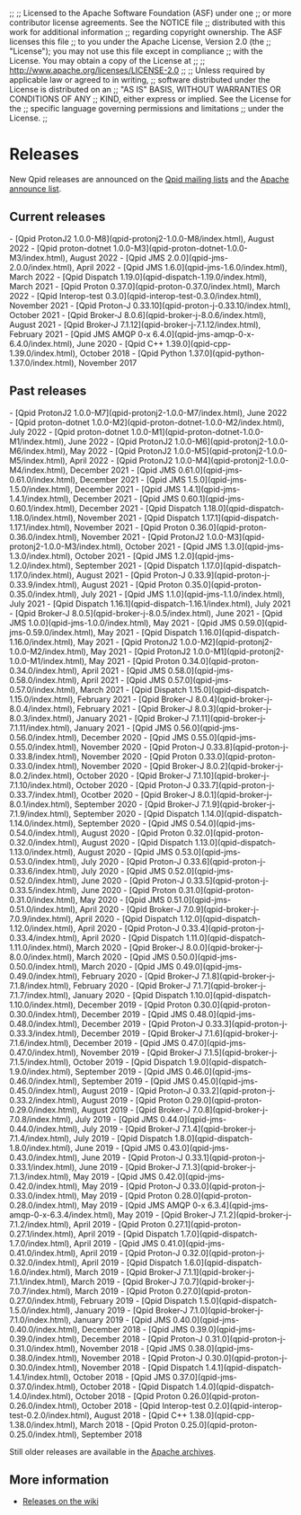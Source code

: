 ;;
;; Licensed to the Apache Software Foundation (ASF) under one
;; or more contributor license agreements.  See the NOTICE file
;; distributed with this work for additional information
;; regarding copyright ownership.  The ASF licenses this file
;; to you under the Apache License, Version 2.0 (the
;; "License"); you may not use this file except in compliance
;; with the License.  You may obtain a copy of the License at
;;
;;   http://www.apache.org/licenses/LICENSE-2.0
;;
;; Unless required by applicable law or agreed to in writing,
;; software distributed under the License is distributed on an
;; "AS IS" BASIS, WITHOUT WARRANTIES OR CONDITIONS OF ANY
;; KIND, either express or implied.  See the License for the
;; specific language governing permissions and limitations
;; under the License.
;;

# Releases

New Qpid releases are announced on the
[Qpid mailing lists]({{site_url}}/discussion.html#mailing-lists) and
the
[Apache announce list](http://mail-archives.apache.org/mod_mbox/www-announce/).

## Current releases

<div class="two-column" markdown="1">
 - [Qpid ProtonJ2 1.0.0-M8](qpid-protonj2-1.0.0-M8/index.html), August 2022
 - [Qpid proton-dotnet 1.0.0-M3](qpid-proton-dotnet-1.0.0-M3/index.html), August 2022
 - [Qpid JMS 2.0.0](qpid-jms-2.0.0/index.html), April 2022
 - [Qpid JMS 1.6.0](qpid-jms-1.6.0/index.html), March 2022
 - [Qpid Dispatch 1.19.0](qpid-dispatch-1.19.0/index.html), March 2021
 - [Qpid Proton 0.37.0](qpid-proton-0.37.0/index.html), March 2022
 - [Qpid Interop-test 0.3.0](qpid-interop-test-0.3.0/index.html), November 2021
 - [Qpid Proton-J 0.33.10](qpid-proton-j-0.33.10/index.html), October 2021
 - [Qpid Broker-J 8.0.6](qpid-broker-j-8.0.6/index.html), August 2021
 - [Qpid Broker-J 7.1.12](qpid-broker-j-7.1.12/index.html), February 2021
 - [Qpid JMS AMQP 0-x 6.4.0](qpid-jms-amqp-0-x-6.4.0/index.html), June 2020
 - [Qpid C++ 1.39.0](qpid-cpp-1.39.0/index.html), October 2018
 - [Qpid Python 1.37.0](qpid-python-1.37.0/index.html), November 2017

</div>

## Past releases

<div class="two-column" markdown="1">
 - [Qpid ProtonJ2 1.0.0-M7](qpid-protonj2-1.0.0-M7/index.html), June 2022
 - [Qpid proton-dotnet 1.0.0-M2](qpid-proton-dotnet-1.0.0-M2/index.html), July 2022
 - [Qpid proton-dotnet 1.0.0-M1](qpid-proton-dotnet-1.0.0-M1/index.html), June 2022
 - [Qpid ProtonJ2 1.0.0-M6](qpid-protonj2-1.0.0-M6/index.html), May 2022
 - [Qpid ProtonJ2 1.0.0-M5](qpid-protonj2-1.0.0-M5/index.html), April 2022
 - [Qpid ProtonJ2 1.0.0-M4](qpid-protonj2-1.0.0-M4/index.html), December 2021
 - [Qpid JMS 0.61.0](qpid-jms-0.61.0/index.html), December 2021
 - [Qpid JMS 1.5.0](qpid-jms-1.5.0/index.html), December 2021
 - [Qpid JMS 1.4.1](qpid-jms-1.4.1/index.html), December 2021
 - [Qpid JMS 0.60.1](qpid-jms-0.60.1/index.html), December 2021
 - [Qpid Dispatch 1.18.0](qpid-dispatch-1.18.0/index.html), November 2021
 - [Qpid Dispatch 1.17.1](qpid-dispatch-1.17.1/index.html), November 2021
 - [Qpid Proton 0.36.0](qpid-proton-0.36.0/index.html), November 2021
 - [Qpid ProtonJ2 1.0.0-M3](qpid-protonj2-1.0.0-M3/index.html), October 2021
 - [Qpid JMS 1.3.0](qpid-jms-1.3.0/index.html), October 2021
 - [Qpid JMS 1.2.0](qpid-jms-1.2.0/index.html), September 2021
 - [Qpid Dispatch 1.17.0](qpid-dispatch-1.17.0/index.html), August 2021
 - [Qpid Proton-J 0.33.9](qpid-proton-j-0.33.9/index.html), August 2021
 - [Qpid Proton 0.35.0](qpid-proton-0.35.0/index.html), July 2021
 - [Qpid JMS 1.1.0](qpid-jms-1.1.0/index.html), July 2021
 - [Qpid Dispatch 1.16.1](qpid-dispatch-1.16.1/index.html), July 2021
 - [Qpid Broker-J 8.0.5](qpid-broker-j-8.0.5/index.html), June 2021
 - [Qpid JMS 1.0.0](qpid-jms-1.0.0/index.html), May 2021
 - [Qpid JMS 0.59.0](qpid-jms-0.59.0/index.html), May 2021
 - [Qpid Dispatch 1.16.0](qpid-dispatch-1.16.0/index.html), May 2021
 - [Qpid ProtonJ2 1.0.0-M2](qpid-protonj2-1.0.0-M2/index.html), May 2021
 - [Qpid ProtonJ2 1.0.0-M1](qpid-protonj2-1.0.0-M1/index.html), May 2021
 - [Qpid Proton 0.34.0](qpid-proton-0.34.0/index.html), April 2021
 - [Qpid JMS 0.58.0](qpid-jms-0.58.0/index.html), April 2021
 - [Qpid JMS 0.57.0](qpid-jms-0.57.0/index.html), March 2021
 - [Qpid Dispatch 1.15.0](qpid-dispatch-1.15.0/index.html), February 2021
 - [Qpid Broker-J 8.0.4](qpid-broker-j-8.0.4/index.html), February 2021
 - [Qpid Broker-J 8.0.3](qpid-broker-j-8.0.3/index.html), January 2021
 - [Qpid Broker-J 7.1.11](qpid-broker-j-7.1.11/index.html), January 2021
 - [Qpid JMS 0.56.0](qpid-jms-0.56.0/index.html), December 2020
 - [Qpid JMS 0.55.0](qpid-jms-0.55.0/index.html), November 2020
 - [Qpid Proton-J 0.33.8](qpid-proton-j-0.33.8/index.html), November 2020
 - [Qpid Proton 0.33.0](qpid-proton-0.33.0/index.html), November 2020
 - [Qpid Broker-J 8.0.2](qpid-broker-j-8.0.2/index.html), October 2020
 - [Qpid Broker-J 7.1.10](qpid-broker-j-7.1.10/index.html), October 2020
 - [Qpid Proton-J 0.33.7](qpid-proton-j-0.33.7/index.html), Ocotber 2020
 - [Qpid Broker-J 8.0.1](qpid-broker-j-8.0.1/index.html), September 2020
 - [Qpid Broker-J 7.1.9](qpid-broker-j-7.1.9/index.html), September 2020
 - [Qpid Dispatch 1.14.0](qpid-dispatch-1.14.0/index.html), September 2020
 - [Qpid JMS 0.54.0](qpid-jms-0.54.0/index.html), August 2020
 - [Qpid Proton 0.32.0](qpid-proton-0.32.0/index.html), August 2020
 - [Qpid Dispatch 1.13.0](qpid-dispatch-1.13.0/index.html), August 2020
 - [Qpid JMS 0.53.0](qpid-jms-0.53.0/index.html), July 2020
 - [Qpid Proton-J 0.33.6](qpid-proton-j-0.33.6/index.html), July 2020
 - [Qpid JMS 0.52.0](qpid-jms-0.52.0/index.html), June 2020
 - [Qpid Proton-J 0.33.5](qpid-proton-j-0.33.5/index.html), June 2020
 - [Qpid Proton 0.31.0](qpid-proton-0.31.0/index.html), May 2020
 - [Qpid JMS 0.51.0](qpid-jms-0.51.0/index.html), April 2020
 - [Qpid Broker-J 7.0.9](qpid-broker-j-7.0.9/index.html), April 2020
 - [Qpid Dispatch 1.12.0](qpid-dispatch-1.12.0/index.html), April 2020
 - [Qpid Proton-J 0.33.4](qpid-proton-j-0.33.4/index.html), April 2020
 - [Qpid Dispatch 1.11.0](qpid-dispatch-1.11.0/index.html), March 2020
 - [Qpid Broker-J 8.0.0](qpid-broker-j-8.0.0/index.html), March 2020
 - [Qpid JMS 0.50.0](qpid-jms-0.50.0/index.html), March 2020
 - [Qpid JMS 0.49.0](qpid-jms-0.49.0/index.html), February 2020
 - [Qpid Broker-J 7.1.8](qpid-broker-j-7.1.8/index.html), February 2020
 - [Qpid Broker-J 7.1.7](qpid-broker-j-7.1.7/index.html), January 2020
 - [Qpid Dispatch 1.10.0](qpid-dispatch-1.10.0/index.html), December 2019
 - [Qpid Proton 0.30.0](qpid-proton-0.30.0/index.html), December 2019
 - [Qpid JMS 0.48.0](qpid-jms-0.48.0/index.html), December 2019
 - [Qpid Proton-J 0.33.3](qpid-proton-j-0.33.3/index.html), December 2019
 - [Qpid Broker-J 7.1.6](qpid-broker-j-7.1.6/index.html), December 2019
 - [Qpid JMS 0.47.0](qpid-jms-0.47.0/index.html), November 2019
 - [Qpid Broker-J 7.1.5](qpid-broker-j-7.1.5/index.html), October 2019
 - [Qpid Dispatch 1.9.0](qpid-dispatch-1.9.0/index.html), September 2019
 - [Qpid JMS 0.46.0](qpid-jms-0.46.0/index.html), September 2019
 - [Qpid JMS 0.45.0](qpid-jms-0.45.0/index.html), August 2019
 - [Qpid Proton-J 0.33.2](qpid-proton-j-0.33.2/index.html), August 2019
 - [Qpid Proton 0.29.0](qpid-proton-0.29.0/index.html), August 2019
 - [Qpid Broker-J 7.0.8](qpid-broker-j-7.0.8/index.html), July 2019
 - [Qpid JMS 0.44.0](qpid-jms-0.44.0/index.html), July 2019
 - [Qpid Broker-J 7.1.4](qpid-broker-j-7.1.4/index.html), July 2019
 - [Qpid Dispatch 1.8.0](qpid-dispatch-1.8.0/index.html), June 2019
 - [Qpid JMS 0.43.0](qpid-jms-0.43.0/index.html), June 2019
 - [Qpid Proton-J 0.33.1](qpid-proton-j-0.33.1/index.html), June 2019
 - [Qpid Broker-J 7.1.3](qpid-broker-j-7.1.3/index.html), May 2019
 - [Qpid JMS 0.42.0](qpid-jms-0.42.0/index.html), May 2019
 - [Qpid Proton-J 0.33.0](qpid-proton-j-0.33.0/index.html), May 2019
 - [Qpid Proton 0.28.0](qpid-proton-0.28.0/index.html), May 2019
 - [Qpid JMS AMQP 0-x 6.3.4](qpid-jms-amqp-0-x-6.3.4/index.html), May 2019
 - [Qpid Broker-J 7.1.2](qpid-broker-j-7.1.2/index.html), April 2019
 - [Qpid Proton 0.27.1](qpid-proton-0.27.1/index.html), April 2019
 - [Qpid Dispatch 1.7.0](qpid-dispatch-1.7.0/index.html), April 2019
 - [Qpid JMS 0.41.0](qpid-jms-0.41.0/index.html), April 2019
 - [Qpid Proton-J 0.32.0](qpid-proton-j-0.32.0/index.html), April 2019
 - [Qpid Dispatch 1.6.0](qpid-dispatch-1.6.0/index.html), March 2019
 - [Qpid Broker-J 7.1.1](qpid-broker-j-7.1.1/index.html), March 2019
 - [Qpid Broker-J 7.0.7](qpid-broker-j-7.0.7/index.html), March 2019
 - [Qpid Proton 0.27.0](qpid-proton-0.27.0/index.html), February 2019
 - [Qpid Dispatch 1.5.0](qpid-dispatch-1.5.0/index.html), January 2019
 - [Qpid Broker-J 7.1.0](qpid-broker-j-7.1.0/index.html), January 2019
 - [Qpid JMS 0.40.0](qpid-jms-0.40.0/index.html), December 2018
 - [Qpid JMS 0.39.0](qpid-jms-0.39.0/index.html), December 2018
 - [Qpid Proton-J 0.31.0](qpid-proton-j-0.31.0/index.html), November 2018
 - [Qpid JMS 0.38.0](qpid-jms-0.38.0/index.html), November 2018
 - [Qpid Proton-J 0.30.0](qpid-proton-j-0.30.0/index.html), November 2018
 - [Qpid Dispatch 1.4.1](qpid-dispatch-1.4.1/index.html), October 2018
 - [Qpid JMS 0.37.0](qpid-jms-0.37.0/index.html), October 2018
 - [Qpid Dispatch 1.4.0](qpid-dispatch-1.4.0/index.html), October 2018
 - [Qpid Proton 0.26.0](qpid-proton-0.26.0/index.html), October 2018
 - [Qpid Interop-test 0.2.0](qpid-interop-test-0.2.0/index.html), August 2018
 - [Qpid C++ 1.38.0](qpid-cpp-1.38.0/index.html), March 2018
 - [Qpid Proton 0.25.0](qpid-proton-0.25.0/index.html), September 2018

</div>

Still older releases are available in the
[Apache archives](http://archive.apache.org/dist/qpid/).

## More information

 - [Releases on the wiki](https://cwiki.apache.org/confluence/display/qpid/Releases)

